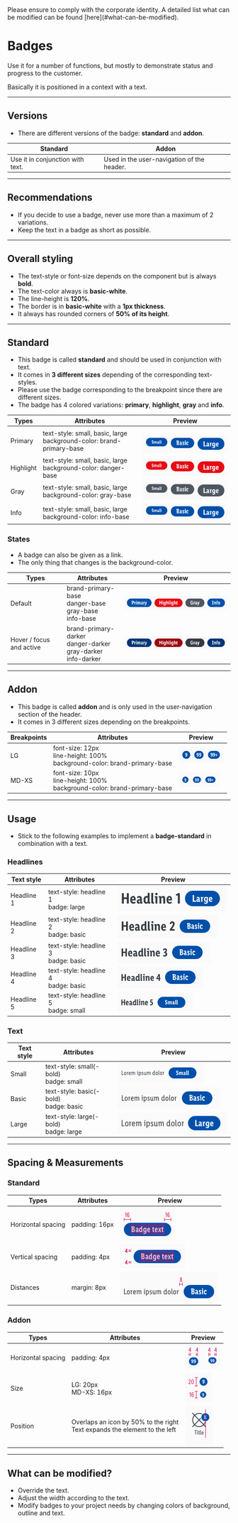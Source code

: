 <AlertInfo alertHeadline="Modifiable">
Please ensure to comply with the corporate identity. A detailed list what can be modified can be found [here](#what-can-be-modified).
</AlertInfo>


# Badges

Use it for a number of functions, but mostly to demonstrate status and progress to the customer.

Basically it is positioned in a context with a text.

---

## Versions

- There are different versions of the badge: **standard** and **addon**.

| Standard | Addon |
|---|---|
| Use it in conjunction with text. | Used in the user-navigation of the header. |

---

## Recommendations

- If you decide to use a badge, never use more than a maximum of 2 variations.
- Keep the text in a badge as short as possible.

---

## Overall styling

- The text-style or font-size depends on the component but is always **bold**.
- The text-color always is **basic-white**.
- The line-height is **120%**.
- The border is in **basic-white** with a **1px thickness**.
- It always has rounded corners of **50% of its height**.

---

## Standard

- This badge is called **standard** and should be used in conjunction with text.
- It comes in **3 different sizes** depending of the corresponding text-styles.
- Please use the badge corresponding to the breakpoint since there are different sizes.
- The badge has 4 colored variations: **primary**, **highlight**, **gray** and **info**.

| Types | Attributes | Preview |
|---|---|---|
| Primary | text-style: small, basic, large<br>background-color: brand-primary-base | ![primary: LG](assets/standard/LG/primary@1x.png) |
| Highlight | text-style: small, basic, large<br>background-color: danger-base | ![highlight: LG](assets/standard/LG/highlight@1x.png)|
| Gray | text-style: small, basic, large<br>background-color: gray-base | ![gray: LG](assets/standard/LG/gray@1x.png) |
| Info | text-style: small, basic, large<br>background-color: info-base | ![info: LG](assets/standard/LG/info@1x.png)|


### States

- A badge can also be given as a link.
- The only thing that changes is the background-color.

| Types | Attributes | Preview |
|---|---|---|
| Default | brand-primary-base<br>danger-base<br>gray-base<br>info-base | ![state: default](assets/variants/standard/states/default@1x.png) |
| Hover / focus and active | brand-primary-darker<br>danger-darker<br>gray-darker<br>info-darker | ![state: hover](assets/variants/standard/states/hover@1x.png) |

---

## Addon

- This badge is called **addon** and is only used in the user-navigation section of the header.
- It comes in 3 different sizes depending on the breakpoints.

| Breakpoints | Attributes | Preview |
|---|---|---|
| LG | font-size: 12px<br>line-height: 100%<br>background-color: brand-primary-base  | ![pill: LG](assets/variants/pill/LG@1x.png) |
| MD-XS | font-size: 10px<br>line-height: 100%<br>background-color: brand-primary-base | ![pill: MD-XS](assets/variants/pill/MD-XS@1x.png) |

---

## Usage

- Stick to the following examples to implement a **badge-standard** in combination with a text.

### Headlines

| Text style | Attributes | Preview |
|---|---|---|
| Headline 1 | text-style: headline 1<br>badge: large | ![example: headline 1](assets/examples/headline-1@1x.png) |
| Headline 2 | text-style: headline 2<br>badge: basic | ![example: headline 3](assets/examples/headline-2@1x.png) |
| Headline 3 | text-style: headline 3<br>badge: basic | ![example: headline 3](assets/examples/headline-3@1x.png) |
| Headline 4 | text-style: headline 4<br>badge: basic | ![example: headline 4](assets/examples/headline-4@1x.png) |
| Headline 5 | text-style: headline 5<br>badge: small | ![example: headline 5](assets/examples/headline-5@1x.png) |

### Text

| Text style | Attributes | Preview |
|---|---|---|
| Small | text-style: small(-bold)<br>badge: small | ![example: headline 1](assets/examples/small@1x.png) |
| Basic | text-style: basic(-bold)<br>badge: basic | ![example: headline 1](assets/examples/basic@1x.png) |
| Large | text-style: large(-bold)<br>badge: large | ![example: headline 1](assets/examples/large@1x.png) |


---

## Spacing & Measurements

### Standard

| Types | Attributes | Preview |
|---|---|---|
| Horizontal spacing | padding: 16px | ![horizontal-spacing](assets/measurements/standard/horizontal-spacing@1x.png) |
| Vertical spacing | padding: 4px | ![vertical-spacing](assets/measurements/standard/vertical-spacing@1x.png) |
| Distances | margin: 8px | ![distance](assets/measurements/standard/distance@1x.png) |

### Addon

| Types | Attributes | Preview |
|---|---|---|
| Horizontal spacing | padding: 4px | ![horizontal-spacing](assets/measurements/pill/horizontal-spacing@1x.png) |
| Size | LG: 20px<br>MD-XS: 16px | ![vertical-spacing](assets/measurements/pill/size@1x.png) |
| Position | Overlaps an icon by 50% to the right<br>Text expands the element to the left  | ![position](assets/measurements/pill/position@1x.png) |

---

## What can be modified?

- Override the text.
- Adjust the width according to the text.
- Modify badges to your project needs by changing colors of background, outline and text.
